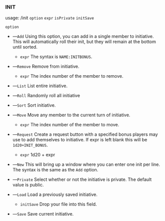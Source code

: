 ### INIT

usage: /init `option` `expr` `isPrivate` `initSave`

`option`
 - —`Add` Using this option, you can add in a single member to initiative. This will automatically roll their init, but they will remain at the bottom until sorted.
   - `expr` The syntax is `NAME:INITBONUS`.
 
 - —`Remove` Remove from initiative.
   - `expr` The index number of the member to remove.
 
 - —`List` List entire initiative.
 
 - —`Roll` Randomly roll all initiative
   
 - —`Sort` Sort initiative.
 
 - —`Move` Move any member to the current turn of initiative.
   - `expr` The index number of the member to move.
 
 - —`Request` Create a request button with a specified bonus players may use to add themselves to initiative. If expr is left blank this will be `1d20+INIT_BONUS`.
   - `expr` 1d20 + expr
 
 - —`New` This will bring up a window where you can enter one init per line. The syntax is the same as the `Add` option. 
 
 - —`Private` Select whether or not the initiative is private. The default value is public.
 
 - —`Load` Load a previously saved initiative.
   - `initSave` Drop your file into this field.
 
 - —`Save` Save current initiative.
 
